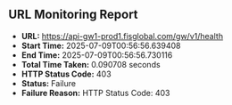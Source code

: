## URL Monitoring Report

- **URL:** https://api-gw1-prod1.fisglobal.com/gw/v1/health
- **Start Time:** 2025-07-09T00:56:56.639408
- **End Time:** 2025-07-09T00:56:56.730116
- **Total Time Taken:** 0.090708 seconds
- **HTTP Status Code:** 403
- **Status:** Failure
- **Failure Reason:** HTTP Status Code: 403

